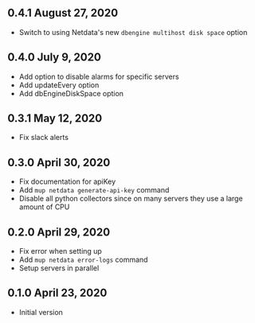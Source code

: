 ## 0.4.1 August 27, 2020

- Switch to using Netdata's new `dbengine multihost disk space` option

## 0.4.0 July 9, 2020

- Add option to disable alarms for specific servers
- Add updateEvery option
- Add dbEngineDiskSpace option

## 0.3.1 May 12, 2020

- Fix slack alerts

## 0.3.0 April 30, 2020

- Fix documentation for apiKey
- Add `mup netdata generate-api-key` command
- Disable all python collectors since on many servers they use a large amount of CPU

## 0.2.0 April 29, 2020

- Fix error when setting up
- Add `mup netdata error-logs` command
- Setup servers in parallel

## 0.1.0 April 23, 2020

- Initial version
